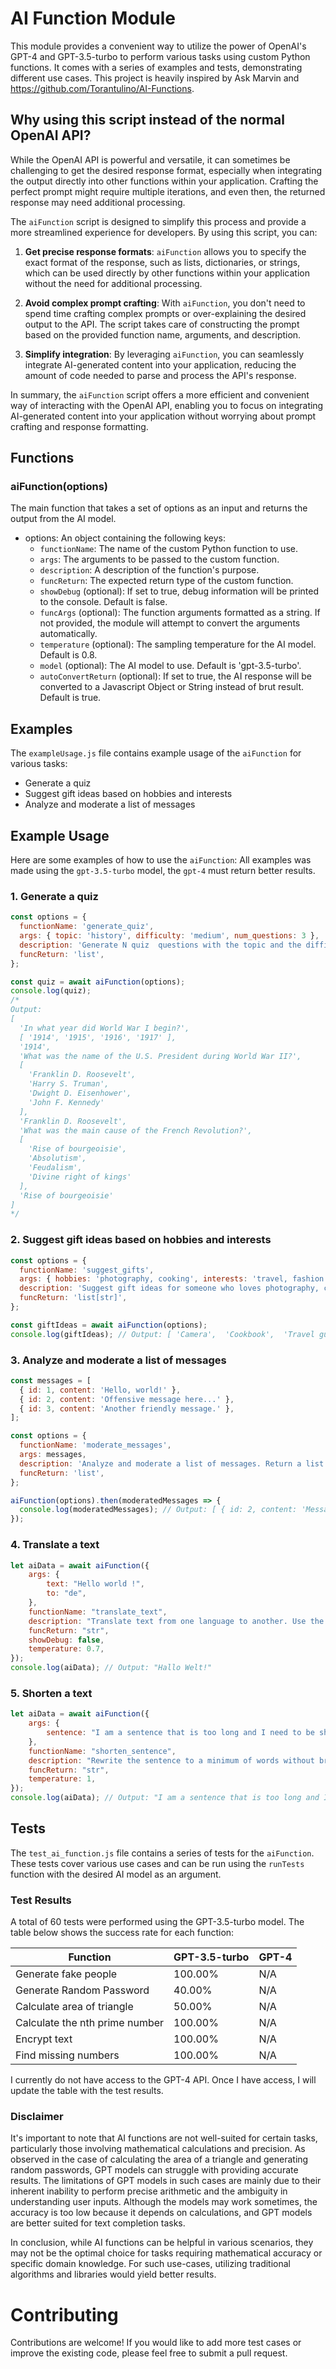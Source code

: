 # AI Function Module

This module provides a convenient way to utilize the power of OpenAI's GPT-4 and GPT-3.5-turbo to perform various tasks using custom Python functions. It comes with a series of examples and tests, demonstrating different use cases.
This project is heavily inspired by Ask Marvin and https://github.com/Torantulino/AI-Functions.

## Why using this script instead of the normal OpenAI API?

While the OpenAI API is powerful and versatile, it can sometimes be challenging to get the desired response format, especially when integrating the output directly into other functions within your application. Crafting the perfect prompt might require multiple iterations, and even then, the returned response may need additional processing.

The `aiFunction` script is designed to simplify this process and provide a more streamlined experience for developers. By using this script, you can:

1. **Get precise response formats**: `aiFunction` allows you to specify the exact format of the response, such as lists, dictionaries, or strings, which can be used directly by other functions within your application without the need for additional processing.

2. **Avoid complex prompt crafting**: With `aiFunction`, you don't need to spend time crafting complex prompts or over-explaining the desired output to the API. The script takes care of constructing the prompt based on the provided function name, arguments, and description.

3. **Simplify integration**: By leveraging `aiFunction`, you can seamlessly integrate AI-generated content into your application, reducing the amount of code needed to parse and process the API's response.

In summary, the `aiFunction` script offers a more efficient and convenient way of interacting with the OpenAI API, enabling you to focus on integrating AI-generated content into your application without worrying about prompt crafting and response formatting.


## Functions

### aiFunction(options)

The main function that takes a set of options as an input and returns the output from the AI model.

- options: An object containing the following keys:
  - `functionName`: The name of the custom Python function to use.
  - `args`: The arguments to be passed to the custom function.
  - `description`: A description of the function's purpose.
  - `funcReturn`: The expected return type of the custom function.
  - `showDebug` (optional): If set to true, debug information will be printed to the console. Default is false.
  - `funcArgs` (optional): The function arguments formatted as a string. If not provided, the module will attempt to convert the arguments automatically.
  - `temperature` (optional): The sampling temperature for the AI model. Default is 0.8.
  - `model` (optional): The AI model to use. Default is 'gpt-3.5-turbo'.
  - `autoConvertReturn` (optional): If set to true, the AI response will be converted to a Javascript Object or String instead of brut result. Default is true.

## Examples

The `exampleUsage.js` file contains example usage of the `aiFunction` for various tasks:

- Generate a quiz
- Suggest gift ideas based on hobbies and interests
- Analyze and moderate a list of messages


## Example Usage

Here are some examples of how to use the `aiFunction`:
All examples was made using the `gpt-3.5-turbo` model, the `gpt-4` must return better results.

### 1. Generate a quiz

```javascript
const options = {
  functionName: 'generate_quiz',
  args: { topic: 'history', difficulty: 'medium', num_questions: 3 },
  description: 'Generate N quiz  questions with the topic and the difficulty given. Return a list of questions and 4 possible answers + the correct answer.',
  funcReturn: 'list',
};

const quiz = await aiFunction(options);
console.log(quiz);
/*
Output:
[
  'In what year did World War I begin?',
  [ '1914', '1915', '1916', '1917' ],
  '1914',
  'What was the name of the U.S. President during World War II?',
  [
    'Franklin D. Roosevelt',
    'Harry S. Truman',
    'Dwight D. Eisenhower',
    'John F. Kennedy'
  ],
  'Franklin D. Roosevelt',
  'What was the main cause of the French Revolution?',
  [
    'Rise of bourgeoisie',
    'Absolutism',
    'Feudalism',
    'Divine right of kings'
  ],
  'Rise of bourgeoisie'
]
*/
```

### 2. Suggest gift ideas based on hobbies and interests

```javascript
const options = {
  functionName: 'suggest_gifts',
  args: { hobbies: 'photography, cooking', interests: 'travel, fashion' },
  description: 'Suggest gift ideas for someone who loves photography, cooking, travel, and fashion.',
  funcReturn: 'list[str]',
};

const giftIdeas = await aiFunction(options);
console.log(giftIdeas); // Output: [ 'Camera',  'Cookbook',  'Travel guidebook',  'Fashion magazine subscription' ]
```

### 3. Analyze and moderate a list of messages

```javascript
const messages = [
  { id: 1, content: 'Hello, world!' },
  { id: 2, content: 'Offensive message here...' },
  { id: 3, content: 'Another friendly message.' },
];

const options = {
  functionName: 'moderate_messages',
  args: messages,
  description: 'Analyze and moderate a list of messages. Return a list of messages with the content field updated to indicate whether the message was flagged for moderation.',
  funcReturn: 'list',
};

aiFunction(options).then(moderatedMessages => {
  console.log(moderatedMessages); // Output: [ { id: 2, content: 'Message flagged for moderation.' } ]
});
```

### 4. Translate a text

```javascript
let aiData = await aiFunction({
    args: {
        text: "Hello world !",
        to: "de",
    },
    functionName: "translate_text",
    description: "Translate text from one language to another. Use the to arguments to specify destination language. The text is from a game user interface. Return a string with the translated text",
    funcReturn: "str",
    showDebug: false,
    temperature: 0.7,
});
console.log(aiData); // Output: "Hallo Welt!"
```

### 5. Shorten a text

```javascript
let aiData = await aiFunction({
    args: {
        sentence: "I am a sentence that is too long and I need to be shorten. This is extra information that is not needed, and I want to remove it. Just keep the important information.",
    },
    functionName: "shorten_sentence",
    description: "Rewrite the sentence to a minimum of words without breaking the context or important data. If the sentence can't be shorten, it will return the same sentence.",
    funcReturn: "str",
    temperature: 1,
});
console.log(aiData); // Output: "I am a sentence that is too long and I need to be shortened. Just keep the important information."
```



## Tests

The `test_ai_function.js` file contains a series of tests for the `aiFunction`. These tests cover various use cases and can be run using the `runTests` function with the desired AI model as an argument.

### Test Results

A total of 60 tests were performed using the GPT-3.5-turbo model. The table below shows the success rate for each function:

| Function                    | GPT-3.5-turbo | GPT-4 |
|-----------------------------|---------------|-------|
| Generate fake people        | 100.00%       | N/A   |
| Generate Random Password    | 40.00%        | N/A   |
| Calculate area of triangle  | 50.00%        | N/A   |
| Calculate the nth prime number | 100.00%    | N/A   |
| Encrypt text                | 100.00%       | N/A   |
| Find missing numbers        | 100.00%       | N/A   |

I currently do not have access to the GPT-4 API. Once I have access, I will update the table with the test results.

### Disclaimer

It's important to note that AI functions are not well-suited for certain tasks, particularly those involving mathematical calculations and precision. As observed in the case of calculating the area of a triangle and generating random passwords, GPT models can struggle with providing accurate results. The limitations of GPT models in such cases are mainly due to their inherent inability to perform precise arithmetic and the ambiguity in understanding user inputs. Although the models may work sometimes, the accuracy is too low because it depends on calculations, and GPT models are better suited for text completion tasks.

In conclusion, while AI functions can be helpful in various scenarios, they may not be the optimal choice for tasks requiring mathematical accuracy or specific domain knowledge. For such use-cases, utilizing traditional algorithms and libraries would yield better results.

# Contributing

Contributions are welcome! If you would like to add more test cases or improve the existing code, please feel free to submit a pull request.